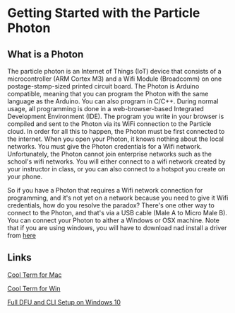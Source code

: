 # Getting Started with the Particle Photon

## What is a Photon

The particle photon is an Internet of Things (IoT) device that consists of a microcontroller (ARM Cortex M3) and a Wifi Module (Broadcomm) on one postage-stamp-sized printed circuit board. The Photon is Arduino compatible, meaning that you can program the Photon with the same language as the Arduino. You can also program in C/C++. During normal usage, all programming is done in a web-browser-based Integrated Development Environment (IDE). The program you write in your browser is compiled and sent to the Photon via its WiFi connection to the Particle cloud. In order for all this to happen, the Photon must be first connected to the internet. When you open your Photon, it knows nothing about the local networks. You must give the Photon credentials for a Wifi network. Unfortunately, the Photon cannot join enterprise networks such as the school's wifi networks. You will either connect to a wifi network created by your instructor in class, or you can also connect to a hotspot you create on your phone.

So if you have a Photon that requires a Wifi network connection for programming, and it's not yet on a network because you need to give it Wifi credentials, how do you resolve the paradox? There's one other way to connect to the Photon, and that's via a USB cable (Male A to Micro Male B). You can connect your Photon to aither a Windows or OSX machine. Note that if you are using windows, you will have to download nad install a driver from [here](https://s3.amazonaws.com/spark-website/Particle.zip)

## Links

[Cool Term for Mac](http://freeware.the-meiers.org/CoolTerm_Mac.zip)

[Cool Term for Win](http://freeware.the-meiers.org/CoolTerm_Win.zip)

[Full DFU and CLI Setup on Windows 10](http://community.particle.io/t/particle-official-windows-10-full-cli-and-dfu-setup/18309)
